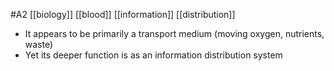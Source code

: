 #A2 [[biology]] [[blood]] [[information]] [[distribution]]

- It appears to be primarily a transport medium (moving oxygen, nutrients, waste)
- Yet its deeper function is as an information distribution system